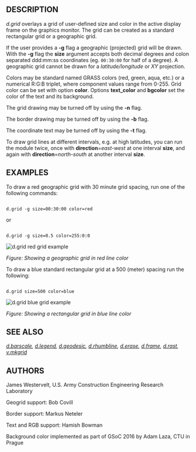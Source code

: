 
## DESCRIPTION

*d.grid* overlays a grid of user-defined size and
color in the active display frame on the graphics monitor.
The grid can be created as a standard rectangular grid or
a geographic grid.

If the user provides a **-g** flag a geographic (projected) grid
will be drawn. With the **-g** flag the **size**
argument accepts both decimal degrees and colon separated
ddd:mm:ss coordinates (eg. `00:30:00` for half of a degree).
A geographic grid cannot be drawn for a *latitude/longitude*
or *XY* projection.

Colors may be standard named GRASS colors (red, green, aqua, etc.) or
a numerical R:G:B triplet, where component values range from 0-255.
Grid color can be set with option **color**. Options **text\_color** and
**bgcolor** set the color of the text and its background.

The grid drawing may be turned off by using the **-n** flag.

The border drawing may be turned off by using the **-b** flag.

The coordinate text may be turned off by using the **-t** flag.

To draw grid lines at different intervals, e.g. at high latitudes, you
can run the module twice, once with **direction**=*east-west*
at one interval **size**, and again with
**direction**=*north-south* at another interval **size**.

## EXAMPLES

To draw a red geographic grid with 30 minute grid spacing, run
one of the following commands:

```

d.grid -g size=00:30:00 color=red

```

or

```

d.grid -g size=0.5 color=255:0:0

```

![d.grid red grid example](d_grid_red_grid.png)

*Figure: Showing a geographic grid in red line color*

To draw a blue standard rectangular grid at a 500 (meter) spacing run the following:

```

d.grid size=500 color=blue

```

![d.grid blue grid example](d_grid_blue_grid.png)

*Figure: Showing a rectangular grid in blue line color*

## SEE ALSO

*[d.barscale](d.barscale.html),
[d.legend](d.legend.html),
[d.geodesic](d.geodesic.html),
[d.rhumbline](d.rhumbline.html),
[d.erase](d.erase.html),
[d.frame](d.frame.html),
[d.rast](d.rast.html),
[v.mkgrid](v.mkgrid.html)*

## AUTHORS

James Westervelt, U.S. Army Construction Engineering Research Laboratory

Geogrid support: Bob Covill

Border support: Markus Neteler

Text and RGB support: Hamish Bowman

Background color implemented as part of GSoC 2016 by Adam Laza, CTU in Prague
